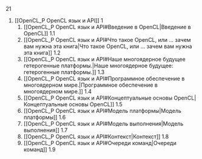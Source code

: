 21
1. [[OpenCL_P OpenCL язык и API]] 1
	1. [[OpenCL_P OpenCL язык и API#Введение в OpenCL|Введение в OpenCL]] 1.1
	2. [[OpenCL_P OpenCL язык и API#Что такое OpenCL, или ... зачем вам нужна эта книга|Что такое OpenCL, или ... зачем вам нужна эта книга]] 1.2
	3. [[OpenCL_P OpenCL язык и API#Наше многоядерное будущее гетерогенные платформы.|Наше многоядерное будущее: гетерогенные платформы.]] 1.3
	4. [[OpenCL_P OpenCL язык и API#Программное обеспечение в многоядерном мире.|Программное обеспечение в многоядерном мире.]] 1.4
	5. [[OpenCL_P OpenCL язык и API#Концептуальные основы OpenCL|Концептуальные основы OpenCL]] 1.5
	6. [[OpenCL_P OpenCL язык и API#Модель платформы|Модель платформы]] 1.6
	7. [[OpenCL_P OpenCL язык и API#Модель выполнения|Модель выполнения]] 1.7
	8. [[OpenCL_P OpenCL язык и API#Контекст|Контекст]] 1.8
	9. [[OpenCL_P OpenCL язык и API#Очереди команд|Очереди команд]] 1.9















